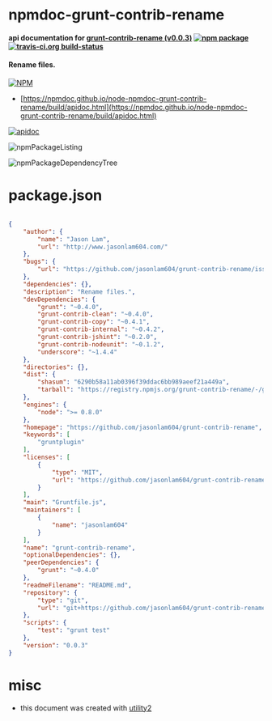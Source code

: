 # npmdoc-grunt-contrib-rename

#### api documentation for  [grunt-contrib-rename (v0.0.3)](https://github.com/jasonlam604/grunt-contrib-rename)  [![npm package](https://img.shields.io/npm/v/npmdoc-grunt-contrib-rename.svg?style=flat-square)](https://www.npmjs.org/package/npmdoc-grunt-contrib-rename) [![travis-ci.org build-status](https://api.travis-ci.org/npmdoc/node-npmdoc-grunt-contrib-rename.svg)](https://travis-ci.org/npmdoc/node-npmdoc-grunt-contrib-rename)

#### Rename files.

[![NPM](https://nodei.co/npm/grunt-contrib-rename.png?downloads=true&downloadRank=true&stars=true)](https://www.npmjs.com/package/grunt-contrib-rename)

- [https://npmdoc.github.io/node-npmdoc-grunt-contrib-rename/build/apidoc.html](https://npmdoc.github.io/node-npmdoc-grunt-contrib-rename/build/apidoc.html)

[![apidoc](https://npmdoc.github.io/node-npmdoc-grunt-contrib-rename/build/screenCapture.buildCi.browser.%252Ftmp%252Fbuild%252Fapidoc.html.png)](https://npmdoc.github.io/node-npmdoc-grunt-contrib-rename/build/apidoc.html)

![npmPackageListing](https://npmdoc.github.io/node-npmdoc-grunt-contrib-rename/build/screenCapture.npmPackageListing.svg)

![npmPackageDependencyTree](https://npmdoc.github.io/node-npmdoc-grunt-contrib-rename/build/screenCapture.npmPackageDependencyTree.svg)



# package.json

```json

{
    "author": {
        "name": "Jason Lam",
        "url": "http://www.jasonlam604.com/"
    },
    "bugs": {
        "url": "https://github.com/jasonlam604/grunt-contrib-rename/issues"
    },
    "dependencies": {},
    "description": "Rename files.",
    "devDependencies": {
        "grunt": "~0.4.0",
        "grunt-contrib-clean": "~0.4.0",
        "grunt-contrib-copy": "~0.4.1",
        "grunt-contrib-internal": "~0.4.2",
        "grunt-contrib-jshint": "~0.2.0",
        "grunt-contrib-nodeunit": "~0.1.2",
        "underscore": "~1.4.4"
    },
    "directories": {},
    "dist": {
        "shasum": "6290b58a11ab0396f39ddac6bb989aeef21a449a",
        "tarball": "https://registry.npmjs.org/grunt-contrib-rename/-/grunt-contrib-rename-0.0.3.tgz"
    },
    "engines": {
        "node": ">= 0.8.0"
    },
    "homepage": "https://github.com/jasonlam604/grunt-contrib-rename",
    "keywords": [
        "gruntplugin"
    ],
    "licenses": [
        {
            "type": "MIT",
            "url": "https://github.com/jasonlam604/grunt-contrib-rename/blob/master/LICENSE-MIT"
        }
    ],
    "main": "Gruntfile.js",
    "maintainers": [
        {
            "name": "jasonlam604"
        }
    ],
    "name": "grunt-contrib-rename",
    "optionalDependencies": {},
    "peerDependencies": {
        "grunt": "~0.4.0"
    },
    "readmeFilename": "README.md",
    "repository": {
        "type": "git",
        "url": "git+https://github.com/jasonlam604/grunt-contrib-rename.git"
    },
    "scripts": {
        "test": "grunt test"
    },
    "version": "0.0.3"
}
```



# misc
- this document was created with [utility2](https://github.com/kaizhu256/node-utility2)
